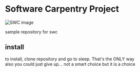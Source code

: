 # Software Carpentry Project

![SWC image](https://potterzot.com/2019-09-25-unm/assets/img/swc-icon-blue.svg)

sample repository for swc

## install

to install, clone repository and go to sleep. That's the ONLY way <br />
also you could just give up... not a smart choice but it is a choice
